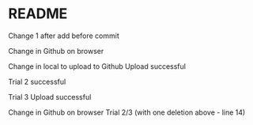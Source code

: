 # README #

Change 1 after add before commit

Change in Github on browser

Change in local to upload to Github
Upload successful

Trial 2
successful

Trial 3
Upload successful

Change in Github on browser Trial 2/3 (with one deletion above - line 14)

